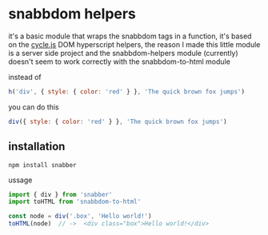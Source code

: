 # snabbdom helpers

it's a basic module that wraps the snabbdom tags in a function, it's based on the [cycle.js](https://cycle.js.org/) DOM hyperscript helpers, the reason I made this little module is a server side project and the snabbdom-helpers module (currently) doesn't seem to work correctly with the snabbdom-to-html module

instead of

```javascript
h('div', { style: { color: 'red' } }, 'The quick brown fox jumps')
```
you can do this
```javascript
div({ style: { color: 'red' } }, 'The quick brown fox jumps')
```

## installation
```
npm install snabber
```

ussage

``` javascript
import { div } from 'snabber'
import toHTML from 'snabbdom-to-html'

const node = div('.box', 'Hello world!')
toHTML(node)  // ->  <div class="box">Hello world!</div>
```
